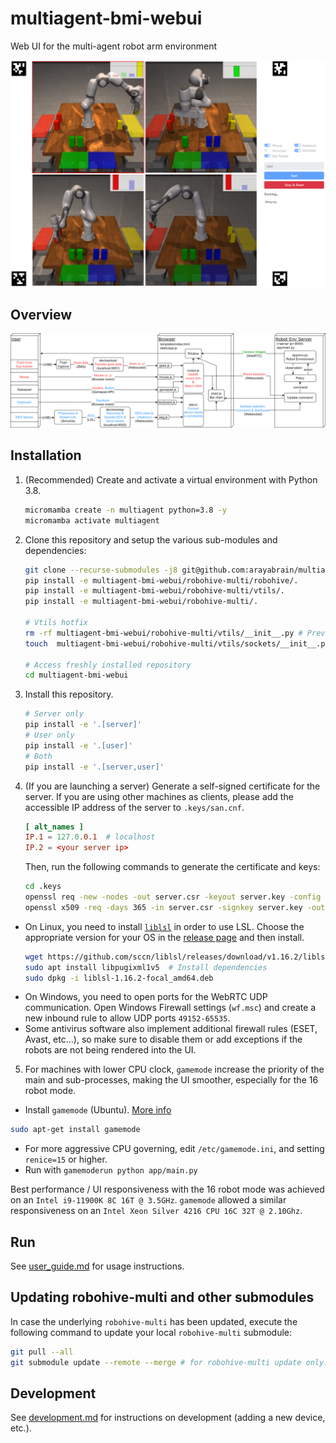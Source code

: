 # multiagent-bmi-webui
Web UI for the multi-agent robot arm environment

![web interface image](assets/web_interface.png)

## Overview
![overview image](assets/overview.png)

## Installation
1. (Recommended) Create and activate a virtual environment with Python 3.8.
    ```bash
    micromamba create -n multiagent python=3.8 -y
    micromamba activate multiagent
    ```
2. Clone this repository and setup the various sub-modules and dependencies:
    ```bash
    git clone --recurse-submodules -j8 git@github.com:arayabrain/multiagent-bmi-webui.git
    pip install -e multiagent-bmi-webui/robohive-multi/robohive/.
    pip install -e multiagent-bmi-webui/robohive-multi/vtils/.
    pip install -e multiagent-bmi-webui/robohive-multi/.

    # Vtils hotfix
    rm -rf multiagent-bmi-webui/robohive-multi/vtils/__init__.py # Prevents a bug down the GELLO line of work
    touch  multiagent-bmi-webui/robohive-multi/vtils/sockets/__init__.py

    # Access freshly installed repository
    cd multiagent-bmi-webui
    ```
3. Install this repository.
    ```bash
    # Server only
    pip install -e '.[server]'
    # User only
    pip install -e '.[user]'
    # Both
    pip install -e '.[server,user]'
    ```
4. (If you are launching a server) Generate a self-signed certificate for the server. If you are using other machines as clients, please add the accessible IP address of the server to `.keys/san.cnf`.
    ```cnf
    [ alt_names ]
    IP.1 = 127.0.0.1  # localhost
    IP.2 = <your server ip>
    ```
    Then, run the following commands to generate the certificate and keys:
    ```bash
    cd .keys
    openssl req -new -nodes -out server.csr -keyout server.key -config san.cnf
    openssl x509 -req -days 365 -in server.csr -signkey server.key -out server.crt -extensions req_ext -extfile san.cnf
    ```

- On Linux, you need to install [`liblsl`](https://github.com/sccn/liblsl) in order to use LSL. Choose the appropriate version for your OS in the [release page](https://github.com/sccn/liblsl/releases) and then install.
    ```bash
    wget https://github.com/sccn/liblsl/releases/download/v1.16.2/liblsl-1.16.2-focal_amd64.deb  # Change to the appropriate OS
    sudo apt install libpugixml1v5  # Install dependencies
    sudo dpkg -i liblsl-1.16.2-focal_amd64.deb
    ```
- On Windows, you need to open ports for the WebRTC UDP communication. Open Windows Firewall settings (`wf.msc`) and create a new inbound rule to allow UDP ports `49152-65535`.
- Some antivirus software also implement additional firewall rules (ESET, Avast, etc...), so make sure to disable them or add exceptions if the robots are not being rendered into the UI.

5. For machines with lower CPU clock, `gamemode` increase the priority of the main and sub-processes, making the UI smoother, especially for the 16 robot mode.
- Install `gamemode` (Ubuntu). [More info](https://github.com/FeralInteractive/gamemode)
```bash
sudo apt-get install gamemode
```
- For more aggressive CPU governing, edit `/etc/gamemode.ini`, and setting `renice=15` or higher.
- Run with `gamemoderun python app/main.py`

Best performance / UI responsiveness with the 16 robot mode was achieved on an `Intel i9-11900K 8C 16T @ 3.5GHz`. `gamemode` allowed a similar responsiveness on an `Intel Xeon Silver 4216 CPU 16C 32T @ 2.10Ghz`.

## Run
See [user_guide.md](user_guide.md) for usage instructions.

## Updating robohive-multi and other submodules
In case the underlying `robohive-multi` has been updated, execute the following command to update your local `robohive-multi` submodule:
```bash
git pull --all
git submodule update --remote --merge # for robohive-multi update only. For full depth, add --recursive
```

## Development
See [development.md](development.md) for instructions on development (adding a new device, etc.).
